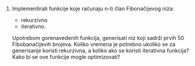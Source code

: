 1. Implementirati funkcije koje računaju n-ti član Fibonačijevog niza:
    - rekurzivno
    - iterativno.

    Upotrebom gorenavedenih funkcija, generisati niz koji sadrži prvih 50 Fibobanačijevih brojeva.
    Koliko vremena je potrebno ukoliko se za generisanje koristi rekurzivna, a koliko ako se koristi iterativna funkcija?
    Kako bi se ove funkcije mogle optimizovati?

